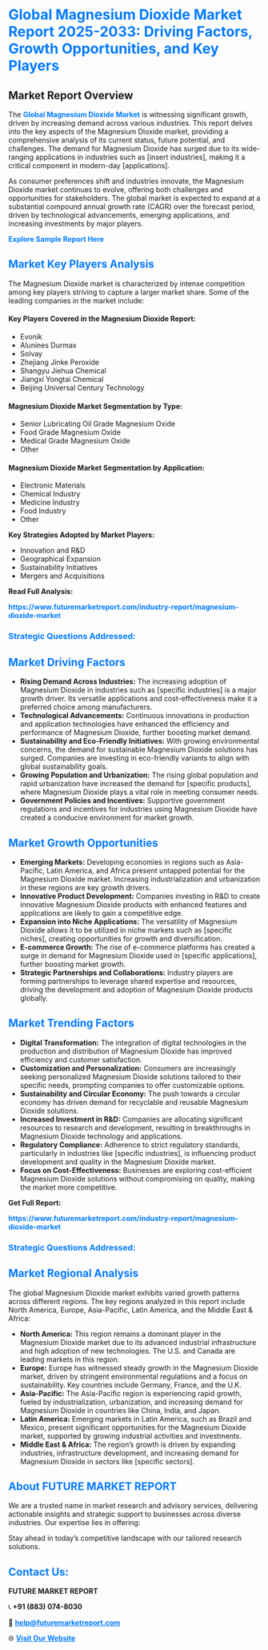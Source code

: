 <h1 style="color: #007BFF;">Global Magnesium Dioxide Market Report 2025-2033: Driving Factors, Growth Opportunities, and Key Players</h1>

<section id="overview">
<h2>Market Report Overview</h2>
<p>The <a href="https://www.futuremarketreport.com/industry-report/magnesium-dioxide-market" style="color: #007BFF; text-decoration: none;"><strong>Global Magnesium Dioxide Market</strong></a> is witnessing significant growth, driven by increasing demand across various industries. This report delves into the key aspects of the Magnesium Dioxide market, providing a comprehensive analysis of its current status, future potential, and challenges. The demand for Magnesium Dioxide has surged due to its wide-ranging applications in industries such as [insert industries], making it a critical component in modern-day [applications].</p>
<p>As consumer preferences shift and industries innovate, the Magnesium Dioxide market continues to evolve, offering both challenges and opportunities for stakeholders. The global market is expected to expand at a substantial compound annual growth rate (CAGR) over the forecast period, driven by technological advancements, emerging applications, and increasing investments by major players.</p>
</section>

<section id="overview">
<p><a href="https://www.futuremarketreport.com/request-sample/reportId=29639" style="color: #007BFF; text-decoration: none;"><strong>Explore Sample Report Here</strong></a></p>
</section>

<section id="key-players">
<h2 style="color: #007BFF;">Market Key Players Analysis</h2>
<p>The Magnesium Dioxide market is characterized by intense competition among key players striving to capture a larger market share. Some of the leading companies in the market include:</p>
<h4>Key Players Covered in the Magnesium Dioxide Report:</h4>
<ul><li>Evonik</li><li>Alunines Durmax</li><li>Solvay</li><li>Zhejiang Jinke Peroxide</li><li>Shangyu Jiehua Chemical</li><li>Jiangxi Yongtai Chemical</li><li>Beijing Universal Century Technology</li></ul>
<h4>Magnesium Dioxide Market Segmentation by Type:</h4>
<ul><li>Senior Lubricating Oil Grade Magnesium Oxide</li><li>Food Grade Magnesium Oxide</li><li>Medical Grade Magnesium Oxide</li><li>Other</li></ul>

<h4>Magnesium Dioxide Market Segmentation by Application:</h4>
<ul><li>Electronic Materials</li><li>Chemical Industry</li><li>Medicine Industry</li><li>Food Industry</li><li>Other</li></ul>
<p><strong>Key Strategies Adopted by Market Players:</strong></p>
<ul>
<li>Innovation and R&D</li>
<li>Geographical Expansion</li>
<li>Sustainability Initiatives</li>
<li>Mergers and Acquisitions</li>
</ul>
</section>

<section>
<p><strong>Read Full Analysis: </strong></p><a href="https://www.futuremarketreport.com/industry-report/magnesium-dioxide-market" style="color: #007BFF; text-decoration: none;"><strong>https://www.futuremarketreport.com/industry-report/magnesium-dioxide-market</strong></a>
<h3 style="color: #007BFF;">Strategic Questions Addressed:</h3>
</section>

<section id="driving-factors">
<h2 style="color: #007BFF;">Market Driving Factors</h2>
<ul>
<li><strong>Rising Demand Across Industries:</strong> The increasing adoption of Magnesium Dioxide in industries such as [specific industries] is a major growth driver. Its versatile applications and cost-effectiveness make it a preferred choice among manufacturers.</li>
<li><strong>Technological Advancements:</strong> Continuous innovations in production and application technologies have enhanced the efficiency and performance of Magnesium Dioxide, further boosting market demand.</li>
<li><strong>Sustainability and Eco-Friendly Initiatives:</strong> With growing environmental concerns, the demand for sustainable Magnesium Dioxide solutions has surged. Companies are investing in eco-friendly variants to align with global sustainability goals.</li>
<li><strong>Growing Population and Urbanization:</strong> The rising global population and rapid urbanization have increased the demand for [specific products], where Magnesium Dioxide plays a vital role in meeting consumer needs.</li>
<li><strong>Government Policies and Incentives:</strong> Supportive government regulations and incentives for industries using Magnesium Dioxide have created a conducive environment for market growth.</li>
</ul>
</section>

<section id="growth-opportunities">
<h2 style="color: #007BFF;">Market Growth Opportunities</h2>
<ul>
<li><strong>Emerging Markets:</strong> Developing economies in regions such as Asia-Pacific, Latin America, and Africa present untapped potential for the Magnesium Dioxide market. Increasing industrialization and urbanization in these regions are key growth drivers.</li>
<li><strong>Innovative Product Development:</strong> Companies investing in R&D to create innovative Magnesium Dioxide products with enhanced features and applications are likely to gain a competitive edge.</li>
<li><strong>Expansion into Niche Applications:</strong> The versatility of Magnesium Dioxide allows it to be utilized in niche markets such as [specific niches], creating opportunities for growth and diversification.</li>
<li><strong>E-commerce Growth:</strong> The rise of e-commerce platforms has created a surge in demand for Magnesium Dioxide used in [specific applications], further boosting market growth.</li>
<li><strong>Strategic Partnerships and Collaborations:</strong> Industry players are forming partnerships to leverage shared expertise and resources, driving the development and adoption of Magnesium Dioxide products globally.</li>
</ul>
</section>

<section id="trending-factors">
<h2 style="color: #007BFF;">Market Trending Factors</h2>
<ul>
<li><strong>Digital Transformation:</strong> The integration of digital technologies in the production and distribution of Magnesium Dioxide has improved efficiency and customer satisfaction.</li>
<li><strong>Customization and Personalization:</strong> Consumers are increasingly seeking personalized Magnesium Dioxide solutions tailored to their specific needs, prompting companies to offer customizable options.</li>
<li><strong>Sustainability and Circular Economy:</strong> The push towards a circular economy has driven demand for recyclable and reusable Magnesium Dioxide solutions.</li>
<li><strong>Increased Investment in R&D:</strong> Companies are allocating significant resources to research and development, resulting in breakthroughs in Magnesium Dioxide technology and applications.</li>
<li><strong>Regulatory Compliance:</strong> Adherence to strict regulatory standards, particularly in industries like [specific industries], is influencing product development and quality in the Magnesium Dioxide market.</li>
<li><strong>Focus on Cost-Effectiveness:</strong> Businesses are exploring cost-efficient Magnesium Dioxide solutions without compromising on quality, making the market more competitive.</li>
</ul>
</section>

<section>
<p><strong>Get Full Report: </strong></p><a href="https://www.futuremarketreport.com/industry-report/magnesium-dioxide-market" style="color: #007BFF; text-decoration: none;"><strong>https://www.futuremarketreport.com/industry-report/magnesium-dioxide-market</strong></a>
<h3 style="color: #007BFF;">Strategic Questions Addressed:</h3>
</section>


<section id="regional-analysis">
<h2 style="color: #007BFF;">Market Regional Analysis</h2>
<p>The global Magnesium Dioxide market exhibits varied growth patterns across different regions. The key regions analyzed in this report include North America, Europe, Asia-Pacific, Latin America, and the Middle East & Africa:</p>
<ul>
<li><strong>North America:</strong> This region remains a dominant player in the Magnesium Dioxide market due to its advanced industrial infrastructure and high adoption of new technologies. The U.S. and Canada are leading markets in this region.</li>
<li><strong>Europe:</strong> Europe has witnessed steady growth in the Magnesium Dioxide market, driven by stringent environmental regulations and a focus on sustainability. Key countries include Germany, France, and the U.K.</li>
<li><strong>Asia-Pacific:</strong> The Asia-Pacific region is experiencing rapid growth, fueled by industrialization, urbanization, and increasing demand for Magnesium Dioxide in countries like China, India, and Japan.</li>
<li><strong>Latin America:</strong> Emerging markets in Latin America, such as Brazil and Mexico, present significant opportunities for the Magnesium Dioxide market, supported by growing industrial activities and investments.</li>
<li><strong>Middle East & Africa:</strong> The region’s growth is driven by expanding industries, infrastructure development, and increasing demand for Magnesium Dioxide in sectors like [specific sectors].</li>
</ul>
</section>

<footer>
<h2 style="color: #007BFF;">About FUTURE MARKET REPORT</h2>
<p>We are a trusted name in market research and advisory services, delivering actionable insights and strategic support to businesses across diverse industries. Our expertise lies in offering:</p>

<p>Stay ahead in today’s competitive landscape with our tailored research solutions.</p>

<h2 style="color: #007BFF;">Contact Us:</h2>
<p><strong>FUTURE MARKET REPORT</strong></p>
<p>📞 <strong>+91 (883) 074-8030</strong></p>
<p>📧 <strong><a href="mailto:help@futuremarketreport.com" style="color: #007BFF;">help@futuremarketreport.com</a></strong></p>
<p>🌐 <strong><a href="https://www.futuremarketreport.com/" style="color: #007BFF;">Visit Our Website</a></strong></p>
</footer>